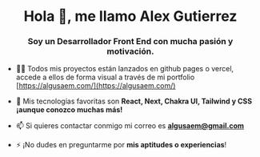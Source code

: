 <h1 align="center">Hola 👋, me llamo Alex Gutierrez</h1>
<h3 align="center">Soy un Desarrollador Front End con mucha pasión y motivación.</h3>

- 👨‍💻 Todos mis proyectos están lanzados en github pages o vercel, accede a ellos de forma visual a través de mi portfolio [https://algusaem.com/](https://algusaem.com/)

- 💬 Mis tecnologías favoritas son **React, Next, Chakra UI, Tailwind y CSS ¡aunque conozco muchas más!**

- 📫 Si quieres contactar conmigo mi correo es **algusaem@gmail.com**

- ⚡ ¡No dudes en preguntarme por **mis aptitudes o experiencias**!

<p align="left">
</p>
